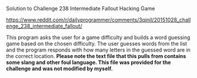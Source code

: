Solution to Challenge 238 Intermediate Fallout Hacking Game

https://www.reddit.com/r/dailyprogrammer/comments/3qjnil/20151028_challenge_238_intermediate_fallout/

This program asks the user for a game difficulty and builds a word guessing game based on the chosen difficulty. The user guesses words from the list and the program responds with how many letters in the guessed word are in the correct location.
**Please note the text file that this pulls from contains some slang and other foul language. This file was provided for the challenge and was not modified by myself.**